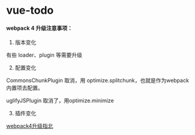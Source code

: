 # vue-todo

#### webpack 4 升级注意事项：

1. 版本变化

有些 loader、plugin 等需要升级

2. 配置变化

CommonsChunkPlugin 取消，用 optimize.splitchunk，也就是作为webpack 内置项去配置。

uglifyJSPlugin 取消了，用optimize.minimize

3. 插件变化

[webpack4升级指北](https://segmentfault.com/a/1190000013420383)

